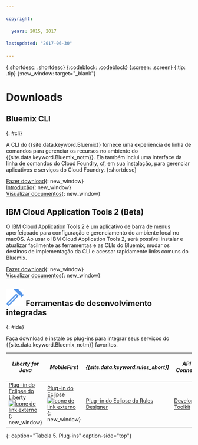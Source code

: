 ```yaml
---

copyright:

  years: 2015, 2017

lastupdated: "2017-06-30"

---
```


{:shortdesc: .shortdesc}
{:codeblock: .codeblock}
{:screen: .screen}
{:tip: .tip}
{:new_window: target="_blank"}

# Downloads 

## Bluemix CLI
{: #cli}

A CLI do {{site.data.keyword.Bluemix}} fornece uma experiência de linha de comandos para gerenciar os recursos no ambiente do {{site.data.keyword.Bluemix_notm}}. Ela também inclui uma interface da linha de comandos do Cloud Foundry, cf, em sua instalação, para gerenciar aplicativos e serviços do Cloud Foundry.
{:shortdesc}

[Fazer download](/docs/cli/reference/bluemix_cli/all_versions.html){: new_window} <br>
[Introdução](/docs/cli/reference/bluemix_cli/get_started.html){: new_window} <br>
[Visualizar documentos](/docs/cli/reference/bluemix_cli/bx_cli.html){: new_window} <br>


## IBM Cloud Application Tools 2 (Beta)
O IBM Cloud Application Tools 2 é um aplicativo de barra de menus aperfeiçoado para configuração e gerenciamento do ambiente local no macOS. Ao usar o IBM Cloud Application Tools 2, será possível instalar e atualizar facilmente as ferramentas e as CLIs do Bluemix, mudar os destinos de implementação da CLI e acessar rapidamente links comuns do Bluemix.

[Fazer download](http://ibm.biz/icat-2-download){: new_window} <br>
[Visualizar documentos](/docs/cli/icat.html){: new_window} <br>


## ![](./images/Integrated_Dev_Tools.svg) Ferramentas de desenvolvimento integradas
{: #ide}

Faça download e instale os plug-ins para integrar seus serviços do {{site.data.keyword.Bluemix_notm}} favoritos.

| *Liberty for Java* | *MobileFirst* | *{{site.data.keyword.rules_short}}* | *API Connect* | *Eclipse Tools for Bluemix* |
|----------|----------|----------|----------|----------|
| [Plug-in do Eclipse do Liberty ![Ícone de link externo](../icons/launch-glyph.svg)](https://developer.ibm.com/wasdev/downloads/liberty-profile-using-eclipse/){: new_window} | [Plug-in do Eclipse ![Ícone de link externo](../icons/launch-glyph.svg)](https://marketplace.eclipse.org/content/ibm-mobilefirst-platform-studio){: new_window} | [Plug-in do Eclipse do Rules Designer](../services/rules/index.html#rulov002) | [Developer Toolkit](/docs/services/apiconnect/apic_003.html#apic_001 ) | [Plug-in do Eclipse do Bluemix](/docs/manageapps/eclipsetools/eclipsetools.html) |
{: caption="Tabela 5. Plug-ins" caption-side="top"}
